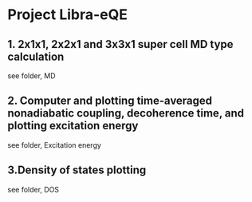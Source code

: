 # Project Libra-eQE

## 1. 2x1x1, 2x2x1 and 3x3x1 super cell MD type calculation

see folder, MD

## 2. Computer and plotting time-averaged nonadiabatic coupling, decoherence time, and plotting excitation energy 

see folder, Excitation energy

## 3.Density of states plotting 

see folder, DOS
